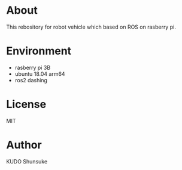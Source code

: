 # About

This rebository for robot vehicle which based on ROS on rasberry pi.

# Environment

- rasberry pi 3B
- ubuntu 18.04 arm64
- ros2 dashing

# License

MIT

# Author

KUDO Shunsuke


